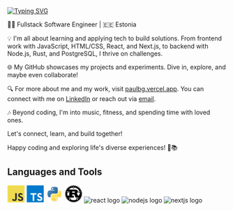 <a href="https://git.io/typing-svg">
<img  width="600px" alt="Typing SVG" src="https://readme-typing-svg.herokuapp.com/?lines=Hi+there!+I'm+Paul;I+use+Arch+btw.">
</a>

👨‍💻 Fullstack Software Engineer | 🇪🇪 Estonia

💡 I'm all about learning and applying tech to build solutions. From frontend work with JavaScript, HTML/CSS, React, and Next.js, to backend with Node.js, Rust, and PostgreSQL, I thrive on challenges.

🌐 My GitHub showcases my projects and experiments. Dive in, explore, and maybe even collaborate!

🔍 For more about me and my work, visit [paulbg.vercel.app](https://paulbg.dev). You can connect with me on [LinkedIn](https://www.linkedin.com/in/paul-bogatyr-65945524b/) or reach out via [email](https://paulbg.vercel.app/contact).

🎶 Beyond coding, I'm into music, fitness, and spending time with loved ones.

Let's connect, learn, and build together!

Happy coding and exploring life's diverse experiences! 🚀📚

## Languages and Tools

<div align="left">
<img src="https://raw.githubusercontent.com/devicons/devicon/master/icons/javascript/javascript-original.svg" alt="javascript" width="40" height="40"/>
<img src="https://raw.githubusercontent.com/devicons/devicon/master/icons/typescript/typescript-original.svg" alt="typescript" width="40" height="40"/>
<img src="https://raw.githubusercontent.com/devicons/devicon/master/icons/python/python-original.svg" alt="python" width="40" height="40"/>
<img src="https://raw.githubusercontent.com/devicons/devicon/master/icons/rust/rust-plain.svg" alt="rust" width="40" height="40"/>
<img src="https://cdn.jsdelivr.net/gh/devicons/devicon/icons/react/react-original.svg" height="40" alt="react logo"  />
<img src="https://cdn.jsdelivr.net/gh/devicons/devicon/icons/nodejs/nodejs-original.svg" height="40" alt="nodejs logo"  />
<img src="https://cdn.jsdelivr.net/gh/devicons/devicon/icons/nextjs/nextjs-original.svg" height="40" alt="nextjs logo"  />
</div>

